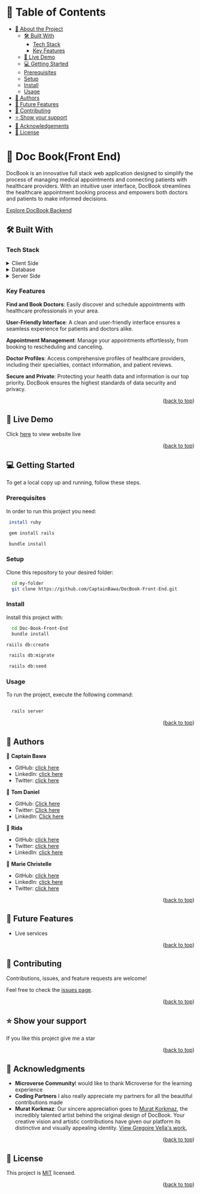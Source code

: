 <a name="readme-top"></a>

<!-- TABLE OF CONTENTS -->

# 📗 Table of Contents

- [📖 About the Project](#about-project)
  - [🛠️ Built With](#built-with)
    - [Tech Stack](#tech-stack)
    - [Key Features](#key-features)
  - [🚀 Live Demo](#live-demo)
  - [💻 Getting Started](#getting-started)
  - [Prerequisites](#prerequisites)
  - [Setup](#setup)
  - [Install](#install)
  - [Usage](#usage)
- [👥 Authors](#authors)
- [🔭 Future Features](#future-features)
- [🤝 Contributing](#contributing)
- [⭐ Show your support](#support)
- [🙏 Acknowledgements](#acknowledgements)
- [📝 License](#license)

<!-- PROJECT DESCRIPTION -->

# 📖 Doc Book(Front End) <a name="about-project"></a>


DocBook is an innovative full stack web application designed to simplify the process of managing medical appointments and connecting patients with healthcare providers. With an intuitive user interface, DocBook streamlines the healthcare appointment booking process and empowers both doctors and patients to make informed decisions.

[Explore DocBook Backend](https://github.com/CaptainBawa/DocBook-Back-End)

## 🛠️ Built With <a name="built-with"></a>

### Tech Stack <a name="tech-stack"></a>

<details>
  <summary>Client Side</summary>
  <ul>
    <li><a href="https://react.dev/">React</a></li>
    <li><a href="https://vitejs.dev/">Vite</a></li>
  </ul>
</details>

<details>
  <summary>Database</summary>
  <ul>
    <li><a href="https://postgresql.org/">PostgreSQL</a></li>
  </ul>
</details>

<details>
  <summary>Server Side</summary>
  <ul>
    <li><a href="https://rubyonrails.org/">Ruby on rails</a></li>
  </ul>
</details>

<!-- Features -->

### Key Features <a name="key-features"></a>

**Find and Book Doctors**: Easily discover and schedule appointments with healthcare professionals in your area.

**User-Friendly Interface**: A clean and user-friendly interface ensures a seamless experience for patients and doctors alike.

**Appointment Management**: Manage your appointments effortlessly, from booking to rescheduling and canceling.

**Doctor Profiles**: Access comprehensive profiles of healthcare providers, including their specialties, contact information, and patient reviews.

**Secure and Private**: Protecting your health data and information is our top priority. DocBook ensures the highest standards of data security and privacy.

<p align="right">(<a href="#readme-top">back to top</a>)</p>

<!-- LIVE DEMO -->
## 🚀 Live Demo <a name="live-demo"></a>
Click [here]() to view website live

<p align="right">(<a href="#readme-top">back to top</a>)</p>


## 💻 Getting Started <a name="getting-started"></a>


To get a local copy up and running, follow these steps.

### Prerequisites

In order to run this project you need:

```sh
 install ruby
```
```sh
 gem install rails 
 ```
```sh
 bundle install
```


### Setup

Clone this repository to your desired folder:


```sh
  cd my-folder
  git clone https://github.com/CaptainBawa/DocBook-Front-End.git
```
### Install

Install this project with:

```sh
  cd Doc-Book-Front-End
  bundle install
 ```
 ```sh
 raiils db:create
 ```
 ```sh
  raiils db:migrate
 ```
 ```sh
  raiils db:seed
 ```
### Usage

To run the project, execute the following command:

```sh
  
  rails server

  ```
<p align="right">(<a href="#readme-top">back to top</a>)</p>

<!-- AUTHORS -->

## 👥 Authors <a name="authors"></a>

👤 **Captain Bawa**

- GitHub: [click here](https://github.com/CaptainBawa)
- LinkedIn: [click here](https://www.linkedin.com/in/captainbawa/)
- Twitter: [click here](https://twitter.com/BawaCollins)

👤 **Tom Daniel**

- GitHub: [Click here](https://github.com/tomdan-ai)
- Twitter: [Click here](https://twitter.com/tomudoh1)
- LinkedIn: [Click here](https://www.linkedin.com/in/tomudoh/)

👤 **Rida**

- GitHub: [click here](https://github.com/ridabnesalem)
- Twitter: [click here](https://twitter.com/coder_rida)
- LinkedIn: [click here](https://linkedin.com/in/ridabensalem)

👤 **Marie Christelle**

- GitHub: [click here](https://github.com/Christelle-12)
- LinkedIn: [click here](https://www.linkedin.com/in/nirere-marie-christelle-9b139823b/)
- Twitter: [click here](https://twitter.com/Chr1Nirere)

<p align="right">(<a href="#readme-top">back to top</a>)</p>

<!-- FUTURE FEATURES -->

## 🔭 Future Features <a name="future-features"></a>

- Live services

<p align="right">(<a href="#readme-top">back to top</a>)</p>

<!-- CONTRIBUTING -->

## 🤝 Contributing <a name="contributing"></a>

Contributions, issues, and feature requests are welcome!

Feel free to check the [issues page](https://github.com/CaptainBawa/DocBook-Front-End/issues).


<p align="right">(<a href="#readme-top">back to top</a>)</p>

<!-- SUPPORT -->
## ⭐ Show your support <a name="support"></a>


If you like this project give me a star

<p align="right">(<a href="#readme-top">back to top</a>)</p>

<!-- ACKNOWLEDGEMENTS -->

## 🙏 Acknowledgments <a name="acknowledgements"></a>


- **Microverse Community**I would like to thank Microverse for the learning experience
- **Coding Partners** I also really appreciate my partners for all the beautiful contributions made
- **Murat Korkmaz**: Our sincere appreciation goes to [Murat Korkmaz](https://www.behance.net/muratk), the incredibly talented artist behind the original design of DocBook. Your creative vision and artistic contributions have given our platform its distinctive and visually appealing identity. [View Gregoire Vella's work.](https://www.behance.net/gallery/26425031/Vespa-Responsive-Redesign)

<p align="right">(<a href="#readme-top">back to top</a>)</p>

<!-- LICENSE -->

## 📝 License <a name="license"></a>

This project is [MIT](./LICENSE) licensed.

<p align="right">(<a href="#readme-top">back to top</a>)</p>
